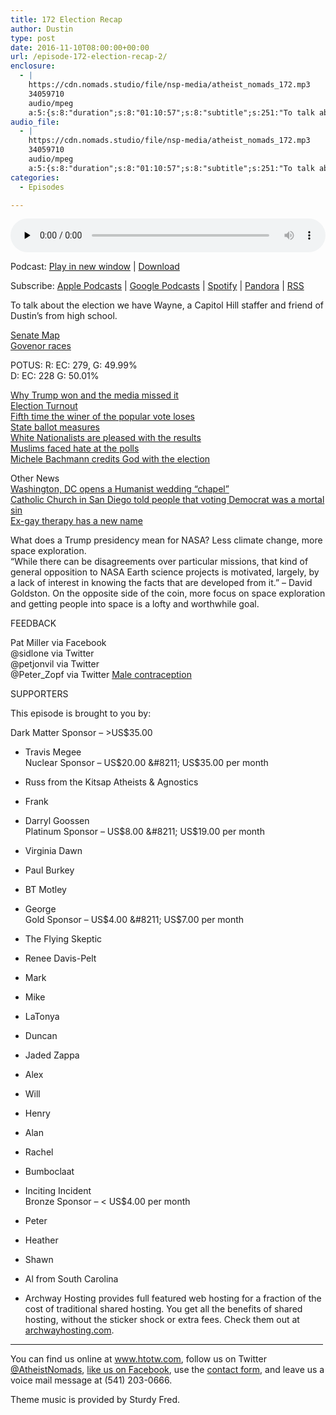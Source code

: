 ```yaml
---
title: 172 Election Recap
author: Dustin
type: post
date: 2016-11-10T08:00:00+00:00
url: /﻿episode-172-election-recap-2/
enclosure:
  - |
    https://cdn.nomads.studio/file/nsp-media/atheist_nomads_172.mp3
    34059710
    audio/mpeg
    a:5:{s:8:"duration";s:8:"01:10:57";s:8:"subtitle";s:251:"To talk about the election we have Wayne, a Capitol Hill staffer and friend of Dustin's from high school.   POTUS: R: EC: 279, G: 49.99% D: EC: 228 G: 50.01%        Other News    What does a Trump presidency mean for NASA? Less climate change, more...";s:8:"explicit";s:1:"1";s:13:"episode_title";s:14:"Election Recap";s:10:"episode_no";s:3:"172";}
audio_file:
  - |
    https://cdn.nomads.studio/file/nsp-media/atheist_nomads_172.mp3
    34059710
    audio/mpeg
    a:5:{s:8:"duration";s:8:"01:10:57";s:8:"subtitle";s:251:"To talk about the election we have Wayne, a Capitol Hill staffer and friend of Dustin's from high school.   POTUS: R: EC: 279, G: 49.99% D: EC: 228 G: 50.01%        Other News    What does a Trump presidency mean for NASA? Less climate change, more...";s:8:"explicit";s:1:"1";s:13:"episode_title";s:14:"Election Recap";s:10:"episode_no";s:3:"172";}
categories:
  - Episodes

---
```

<div itemscope itemtype="http://schema.org/AudioObject">
  <meta itemprop="name" content="172 Election Recap" />
  
  <meta itemprop="uploadDate" content="2016-11-10T01:00:00-07:00" />
  
  <meta itemprop="encodingFormat" content="audio/mpeg" />
  
  <meta itemprop="duration" content="PT1H10M57S" />
  
  <meta itemprop="description" content="To talk about the election we have Wayne, a Capitol Hill staffer and friend of Dustin's from high school.   POTUS: R: EC: 279, G: 49.99% D: EC: 228 G: 50.01%        Other News    What does a Trump presidency mean for NASA? Less climate change, more..." />
  
  <meta itemprop="contentUrl" content="https://dts.podtrac.com/redirect.mp3/cdn.nomads.studio/file/nsp-media/atheist_nomads_172.mp3" />
  
  <meta itemprop="contentSize" content="32.5" />
  </p> 
  
  <div class="powerpress_player" id="powerpress_player_8434">
    <audio class="wp-audio-shortcode" id="audio-5056-178" preload="none" style="width: 100%;" controls="controls"><source type="audio/mpeg" src="https://dts.podtrac.com/redirect.mp3/cdn.nomads.studio/file/nsp-media/atheist_nomads_172.mp3?_=178" /><a href="https://dts.podtrac.com/redirect.mp3/cdn.nomads.studio/file/nsp-media/atheist_nomads_172.mp3">https://dts.podtrac.com/redirect.mp3/cdn.nomads.studio/file/nsp-media/atheist_nomads_172.mp3</a></audio>
  </div>
</div>

<p class="powerpress_links powerpress_links_mp3">
  Podcast: <a href="https://dts.podtrac.com/redirect.mp3/cdn.nomads.studio/file/nsp-media/atheist_nomads_172.mp3" class="powerpress_link_pinw" target="_blank" title="Play in new window" onclick="return powerpress_pinw('https://htotw.com/?powerpress_pinw=5056-podcast');" rel="nofollow">Play in new window</a> | <a href="https://dts.podtrac.com/redirect.mp3/cdn.nomads.studio/file/nsp-media/atheist_nomads_172.mp3" class="powerpress_link_d" title="Download" rel="nofollow" download="atheist_nomads_172.mp3">Download</a>
</p>

<p class="powerpress_links powerpress_subscribe_links">
  Subscribe: <a href="https://podcasts.apple.com/us/podcast/humanists-take-on-the-world/id530050098?mt=2&ls=1" class="powerpress_link_subscribe powerpress_link_subscribe_itunes" target="_blank" title="Subscribe on Apple Podcasts" rel="nofollow">Apple Podcasts</a> | <a href="https://www.google.com/podcasts?feed=aHR0cDovL2F0aGVpc3Rub21hZHMubGlic3luLmNvbS9yc3M%3D" class="powerpress_link_subscribe powerpress_link_subscribe_googleplay" target="_blank" title="Subscribe on Google Podcasts" rel="nofollow">Google Podcasts</a> | <a href="https://open.spotify.com/show/3LzK2xZGike6Tc1GEMtMbr?si=LieN9SNuTpq96smuaUsH8A" class="powerpress_link_subscribe powerpress_link_subscribe_spotify" target="_blank" title="Subscribe on Spotify" rel="nofollow">Spotify</a> | <a href="https://www.pandora.com/podcast/atheist-nomads/PC:10122?corr=62071012&part=ug" class="powerpress_link_subscribe powerpress_link_subscribe_pandora" target="_blank" title="Subscribe on Pandora" rel="nofollow">Pandora</a> | <a href="https://htotw.com/feed/podcast/" class="powerpress_link_subscribe powerpress_link_subscribe_rss" target="_blank" title="Subscribe via RSS" rel="nofollow">RSS</a>
</p>

To talk about the election we have Wayne, a Capitol Hill staffer and friend of Dustin&#8217;s from high school.

<a href="http://www.politico.com/2016-election/results/map/senate" target="_blank" rel="noopener">Senate Map</a>  
<a href="https://www.washingtonpost.com/2016-election-results/governors-state-race/" target="_blank" rel="noopener">Govenor races</a>

POTUS: R: EC: 279, G: 49.99%  
D: EC: 228 G: 50.01%

<a href="http://link.washingtonpost.com/view/54830fb53b35d02a0d8bb8f04t75q.5vgv/b96be04a" target="_blank" rel="noopener">Why Trump won and the media missed it</a>  
<a href="https://twitter.com/reidepstein/status/796391703276032000" target="_blank" rel="noopener">Election Turnout</a>  
<a href="https://twitter.com/TheFix/status/796330934144475136" target="_blank" rel="noopener">Fifth time the winer of the popular vote loses</a>  
<a href="http://www.politico.com/2016-election/results/map/ballot-measures" target="_blank" rel="noopener">State ballot measures</a>  
<a href="http://www.rightwingwatch.org/post/white-nationalists-rejoice-at-trump-victory/" target="_blank" rel="noopener">White Nationalists are pleased with the results</a>  
<a href="https://thinkprogress.org/islamophobia-at-polls-2016-b66a6a54e09d#.168f531uk" target="_blank" rel="noopener">Muslims faced hate at the polls</a>  
<a href="http://www.rightwingwatch.org/post/michele-bachmann-on-donald-trumps-victory-the-lord-did-this/" target="_blank" rel="noopener">Michele Bachmann credits God with the election</a>

Other News  
<a href="http://www.patheos.com/blogs/friendlyatheist/2016/11/05/washington-d-c-company-opens-up-humanist-wedding-chapel/" target="_blank" rel="noopener">Washington, DC opens a Humanist wedding “chapel”</a>  
<a href="https://www.washingtonpost.com/news/morning-mix/wp/2016/11/04/mortal-sin-to-vote-democratic-says-san-diego-catholic-church-linking-hillary-clinton-to-satan/?postshare=5561478265236398&tid=ss_tw" target="_blank" rel="noopener">Catholic Church in San Diego told people that voting Democrat was a mortal sin</a>  
<a href="https://thinkprogress.org/ex-gay-fluidity-branding-dfaf5fe7f92#.qkhpmj4p0" target="_blank" rel="noopener">Ex-gay therapy has a new name</a>

What does a Trump presidency mean for NASA? Less climate change, more space exploration.  
“While there can be disagreements over particular missions, that kind of general opposition to NASA Earth science projects is motivated, largely, by a lack of interest in knowing the facts that are developed from it.” &#8211; David Goldston. On the opposite side of the coin, more focus on space exploration and getting people into space is a lofty and worthwhile goal.

FEEDBACK

Pat Miller via Facebook  
@sidlone via Twitter  
@petjonvil via Twitter  
@Peter_Zopf via Twitter <a href="http://www.thisweekintomorrow.com/that-male-contraception-story-was-bad-science-reporting-at-its-worst-vol-4-no-1-5/" target="_blank" rel="noopener">Male contraception</a>

SUPPORTERS

This episode is brought to you by:

Dark Matter Sponsor &#8211; >US$35.00  
* Travis Megee  
Nuclear Sponsor &#8211; US$20.00 &#8211; US$35.00 per month  
* Russ from the Kitsap Atheists & Agnostics  
* Frank  
* Darryl Goossen  
Platinum Sponsor &#8211; US$8.00 &#8211; US$19.00 per month  
* Virginia Dawn  
* Paul Burkey  
* BT Motley  
* George  
Gold Sponsor &#8211; US$4.00 &#8211; US$7.00 per month  
* The Flying Skeptic  
* Renee Davis-Pelt  
* Mark  
* Mike  
* LaTonya  
* Duncan  
* Jaded Zappa  
* Alex  
* Will  
* Henry  
* Alan  
* Rachel  
* Bumboclaat  
* Inciting Incident  
Bronze Sponsor &#8211; < US$4.00 per month  
* Peter  
* Heather  
* Shawn  
* Al from South Carolina

* Archway Hosting provides full featured web hosting for a fraction of the cost of traditional shared hosting. You get all the benefits of shared hosting, without the sticker shock or extra fees. Check them out at <a href="http://archwayhosting.com/" target="_blank" rel="noopener">archwayhosting.com</a>.

<hr width="500" />

You can find us online at <a href="https://www.htotw.com/" target="_blank" rel="noopener">www.htotw.com</a>, follow us on Twitter <a href="https://twitter.com/AtheistNomads" target="_blank" rel="noopener">@AtheistNomads</a>, <a href="https://htotw.com/facebook" target="_blank" rel="noopener">like us on Facebook</a>, use the [contact form](https://htotw.com/contact), and leave us a voice mail message at (541) 203-0666.

Theme music is provided by Sturdy Fred.
